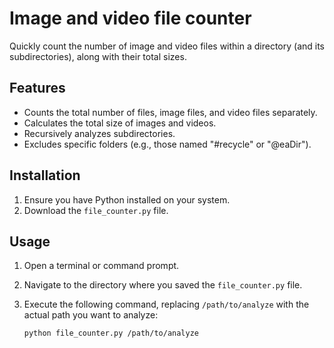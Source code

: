 # Image and video file counter

Quickly count the number of image and video files within a directory (and its subdirectories), along with their total sizes.

## Features

- Counts the total number of files, image files, and video files separately.
- Calculates the total size of images and videos.
- Recursively analyzes subdirectories.
- Excludes specific folders (e.g., those named "#recycle" or "@eaDir").

## Installation

1. Ensure you have Python installed on your system.
2. Download the `file_counter.py` file.

## Usage

1. Open a terminal or command prompt.
2. Navigate to the directory where you saved the `file_counter.py` file.
3. Execute the following command, replacing `/path/to/analyze` with the actual path you want to analyze:

   ```bash
   python file_counter.py /path/to/analyze
   ```
